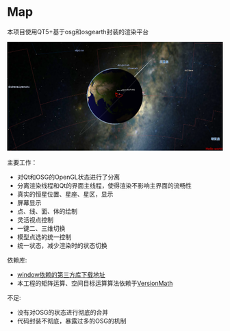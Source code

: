 # Map

本项目使用QT5+基于osg和osgearth封装的渲染平台

![avatar](LoadMap/LoadMap.png)

主要工作：

* 对Qt和OSG的OpenGL状态进行了分离
* 分离渲染线程和Qt的界面主线程，使得渲染不影响主界面的流畅性
* 真实的恒星位置、星座、星区，显示
* 屏幕显示
* 点、线、面、体的绘制
* 灵活视点控制
* 一键二、三维切换
* 模型点选的统一控制
* 统一状态，减少渲染时的状态切换

依赖库:

* [window依赖的第三方库下载地址](https://github.com/MJYCo-Ltd/VersionMath_Map_Depend "依赖库和数据")
* 本工程的矩阵运算、空间目标运算算法依赖于[VersionMath](https://github.com/MJYCo-Ltd/VersionMath "算法")

不足:

* 没有对OSG的状态进行彻底的合并
* 代码封装不彻底，暴露过多的OSG的机制
